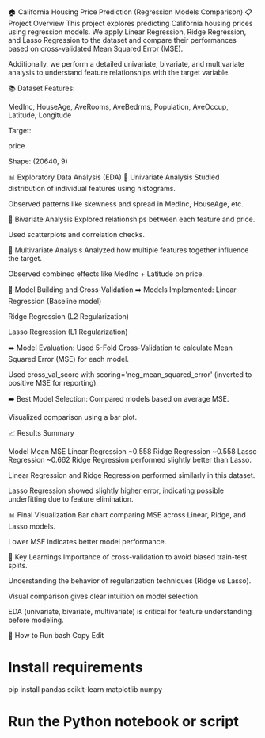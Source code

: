 🏠 California Housing Price Prediction (Regression Models Comparison)
📋 Project Overview
This project explores predicting California housing prices using regression models.
We apply Linear Regression, Ridge Regression, and Lasso Regression to the dataset and compare their performances based on cross-validated Mean Squared Error (MSE).

Additionally, we perform a detailed univariate, bivariate, and multivariate analysis to understand feature relationships with the target variable.

📚 Dataset
Features:

MedInc, HouseAge, AveRooms, AveBedrms, Population, AveOccup, Latitude, Longitude

Target:

price

Shape: (20640, 9)

📊 Exploratory Data Analysis (EDA)
🔹 Univariate Analysis
Studied distribution of individual features using histograms.

Observed patterns like skewness and spread in MedInc, HouseAge, etc.

🔹 Bivariate Analysis
Explored relationships between each feature and price.

Used scatterplots and correlation checks.

🔹 Multivariate Analysis
Analyzed how multiple features together influence the target.

Observed combined effects like MedInc + Latitude on price.

🤖 Model Building and Cross-Validation
➡️ Models Implemented:
Linear Regression (Baseline model)

Ridge Regression (L2 Regularization)

Lasso Regression (L1 Regularization)

➡️ Model Evaluation:
Used 5-Fold Cross-Validation to calculate Mean Squared Error (MSE) for each model.

Used cross_val_score with scoring='neg_mean_squared_error' (inverted to positive MSE for reporting).

➡️ Best Model Selection:
Compared models based on average MSE.

Visualized comparison using a bar plot.

📈 Results Summary

Model	Mean MSE
Linear Regression	~0.558
Ridge Regression	~0.558
Lasso Regression	~0.662
Ridge Regression performed slightly better than Lasso.

Linear Regression and Ridge Regression performed similarly in this dataset.

Lasso Regression showed slightly higher error, indicating possible underfitting due to feature elimination.

📊 Final Visualization
Bar chart comparing MSE across Linear, Ridge, and Lasso models.

Lower MSE indicates better model performance.

🚀 Key Learnings
Importance of cross-validation to avoid biased train-test splits.

Understanding the behavior of regularization techniques (Ridge vs Lasso).

Visual comparison gives clear intuition on model selection.

EDA (univariate, bivariate, multivariate) is critical for feature understanding before modeling.

📎 How to Run
bash
Copy
Edit
# Install requirements
pip install pandas scikit-learn matplotlib numpy

# Run the Python notebook or script

